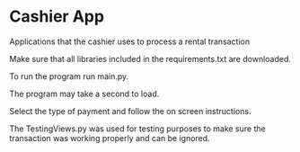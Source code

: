 # Cashier App

Applications that the cashier uses to process a rental transaction

Make sure that all libraries included in the requirements.txt are downloaded. 

To run the program run main.py. 

The program may take a second to load. 

Select the type of payment and follow the on screen instructions. 

The TestingViews.py was used for testing purposes to make sure the transaction was working properly and can be ignored. 
